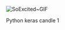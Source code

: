 ![SoExcited~GIF](https://github.com/user-attachments/assets/321cb020-7e77-41a3-a054-fa4b89b7ee19)

Python keras candle 1
